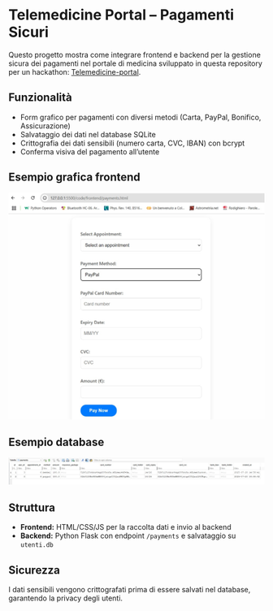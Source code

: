 # Telemedicine Portal – Pagamenti Sicuri

Questo progetto mostra come integrare frontend e backend per la gestione sicura dei pagamenti nel portale di medicina sviluppato in questa repository per un hackathon: [Telemedicine-portal](https://github.com/achenio/Telemedicine-portal).

## Funzionalità

- Form grafico per pagamenti con diversi metodi (Carta, PayPal, Bonifico, Assicurazione)
- Salvataggio dei dati nel database SQLite
- Crittografia dei dati sensibili (numero carta, CVC, IBAN) con bcrypt
- Conferma visiva del pagamento all’utente

## Esempio grafica frontend

![Schermata Pagamenti dal sito](/frontend-example.jpg)

## Esempio database

![Tabella pagamenti in DB Browser](/db-example.jpg)

## Struttura

- **Frontend:** HTML/CSS/JS per la raccolta dati e invio al backend
- **Backend:** Python Flask con endpoint `/payments` e salvataggio su `utenti.db`

## Sicurezza

I dati sensibili vengono crittografati prima di essere salvati nel database, garantendo la privacy degli utenti.